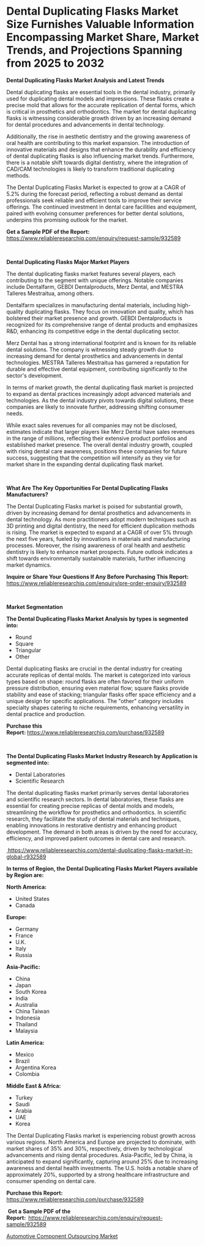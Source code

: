 <p><h1>Dental Duplicating Flasks Market Size Furnishes Valuable Information Encompassing Market Share, Market Trends, and Projections Spanning from 2025 to 2032</h1></p><p><strong>Dental Duplicating Flasks Market Analysis and Latest Trends</strong></p>
<p><p>Dental duplicating flasks are essential tools in the dental industry, primarily used for duplicating dental models and impressions. These flasks create a precise mold that allows for the accurate replication of dental forms, which is critical in prosthetics and orthodontics. The market for dental duplicating flasks is witnessing considerable growth driven by an increasing demand for dental procedures and advancements in dental technology. </p><p>Additionally, the rise in aesthetic dentistry and the growing awareness of oral health are contributing to this market expansion. The introduction of innovative materials and designs that enhance the durability and efficiency of dental duplicating flasks is also influencing market trends. Furthermore, there is a notable shift towards digital dentistry, where the integration of CAD/CAM technologies is likely to transform traditional duplicating methods.</p><p>The Dental Duplicating Flasks Market is expected to grow at a CAGR of 5.2% during the forecast period, reflecting a robust demand as dental professionals seek reliable and efficient tools to improve their service offerings. The continued investment in dental care facilities and equipment, paired with evolving consumer preferences for better dental solutions, underpins this promising outlook for the market.</p></p>
<p><strong>Get a Sample PDF of the Report:&nbsp;</strong> <a href="https://www.reliableresearchiq.com/enquiry/request-sample/932589?utm_campaign=3385&utm_medium=2&utm_source=Github&utm_content=ia&utm_term=21032025&utm_id=dental-duplicating-flasks">https://www.reliableresearchiq.com/enquiry/request-sample/932589</a></p>
<p>&nbsp;</p>
<p><strong>Dental Duplicating Flasks Major Market Players</strong></p>
<p><p>The dental duplicating flasks market features several players, each contributing to the segment with unique offerings. Notable companies include Dentalfarm, GEBDI Dentalproducts, Merz Dental, and MESTRA Talleres Mestraitua, among others. </p><p>Dentalfarm specializes in manufacturing dental materials, including high-quality duplicating flasks. They focus on innovation and quality, which has bolstered their market presence and growth. GEBDI Dentalproducts is recognized for its comprehensive range of dental products and emphasizes R&D, enhancing its competitive edge in the dental duplicating sector.</p><p>Merz Dental has a strong international footprint and is known for its reliable dental solutions. The company is witnessing steady growth due to increasing demand for dental prosthetics and advancements in dental technologies. MESTRA Talleres Mestraitua has garnered a reputation for durable and effective dental equipment, contributing significantly to the sector's development.</p><p>In terms of market growth, the dental duplicating flask market is projected to expand as dental practices increasingly adopt advanced materials and technologies. As the dental industry pivots towards digital solutions, these companies are likely to innovate further, addressing shifting consumer needs.</p><p>While exact sales revenues for all companies may not be disclosed, estimates indicate that larger players like Merz Dental have sales revenues in the range of millions, reflecting their extensive product portfolios and established market presence. The overall dental industry growth, coupled with rising dental care awareness, positions these companies for future success, suggesting that the competition will intensify as they vie for market share in the expanding dental duplicating flask market.</p></p>
<p>&nbsp;</p>
<p><strong>What Are The Key Opportunities For Dental Duplicating Flasks Manufacturers?</strong></p>
<p><p>The Dental Duplicating Flasks market is poised for substantial growth, driven by increasing demand for dental prosthetics and advancements in dental technology. As more practitioners adopt modern techniques such as 3D printing and digital dentistry, the need for efficient duplication methods is rising. The market is expected to expand at a CAGR of over 5% through the next five years, fueled by innovations in materials and manufacturing processes. Moreover, the rising awareness of oral health and aesthetic dentistry is likely to enhance market prospects. Future outlook indicates a shift towards environmentally sustainable materials, further influencing market dynamics.</p></p>
<p><strong>Inquire or Share Your Questions If Any Before Purchasing This Report:</strong> <a href="https://www.reliableresearchiq.com/enquiry/pre-order-enquiry/932589?utm_campaign=3385&utm_medium=2&utm_source=Github&utm_content=ia&utm_term=21032025&utm_id=dental-duplicating-flasks">https://www.reliableresearchiq.com/enquiry/pre-order-enquiry/932589</a></p>
<p>&nbsp;</p>
<p><strong>Market Segmentation</strong></p>
<p><strong>The Dental Duplicating Flasks Market Analysis by types is segmented into:</strong></p>
<p><ul><li>Round</li><li>Square</li><li>Triangular</li><li>Other</li></ul></p>
<p><p>Dental duplicating flasks are crucial in the dental industry for creating accurate replicas of dental molds. The market is categorized into various types based on shape: round flasks are often favored for their uniform pressure distribution, ensuring even material flow; square flasks provide stability and ease of stacking; triangular flasks offer space efficiency and a unique design for specific applications. The "other" category includes specialty shapes catering to niche requirements, enhancing versatility in dental practice and production.</p></p>
<p><strong>Purchase this Report:&nbsp;</strong><a href="https://www.reliableresearchiq.com/purchase/932589?utm_campaign=3385&utm_medium=2&utm_source=Github&utm_content=ia&utm_term=21032025&utm_id=dental-duplicating-flasks">https://www.reliableresearchiq.com/purchase/932589</a></p>
<p>&nbsp;</p>
<p><strong>The Dental Duplicating Flasks Market Industry Research by Application is segmented into:</strong></p>
<p><ul><li>Dental Laboratories</li><li>Scientific Research</li></ul></p>
<p><p>The dental duplicating flasks market primarily serves dental laboratories and scientific research sectors. In dental laboratories, these flasks are essential for creating precise replicas of dental molds and models, streamlining the workflow for prosthetics and orthodontics. In scientific research, they facilitate the study of dental materials and techniques, enabling innovations in restorative dentistry and enhancing product development. The demand in both areas is driven by the need for accuracy, efficiency, and improved patient outcomes in dental care and research.</p></p>
<p><a href="https://www.reliableresearchiq.com/dental-duplicating-flasks-market-in-global-r932589?utm_campaign=3385&utm_medium=2&utm_source=Github&utm_content=ia&utm_term=21032025&utm_id=dental-duplicating-flasks">&nbsp;https://www.reliableresearchiq.com/dental-duplicating-flasks-market-in-global-r932589</a></p>
<p><strong>In terms of Region, the Dental Duplicating Flasks Market Players available by Region are:</strong></p>
<p>
    <p> <strong> North America: </strong>
        <ul>
            <li>United States</li>
            <li>Canada</li>
        </ul>
        </p> 
    <p> <strong> Europe: </strong>
        <ul>
            <li>Germany</li>
            <li>France</li>
            <li>U.K.</li>
            <li>Italy</li>
            <li>Russia</li>
        </ul>
        </p> 
    <p> <strong> Asia-Pacific: </strong>
        <ul>
            <li>China</li>
            <li>Japan</li>
            <li>South Korea</li>
            <li>India</li>
            <li>Australia</li>
            <li>China Taiwan</li>
            <li>Indonesia</li>
            <li>Thailand</li>
            <li>Malaysia</li>
        </ul>
        </p> 
    <p> <strong> Latin America: </strong>
        <ul>
            <li>Mexico</li>
            <li>Brazil</li>
            <li>Argentina Korea</li>
            <li>Colombia</li>
        </ul>
        </p> 
    <p> <strong> Middle East & Africa: </strong>
        <ul>
            <li>Turkey</li>
            <li>Saudi</li>
            <li>Arabia</li>
            <li>UAE</li>
            <li>Korea</li>
        </ul>
    </p>
    </p>
<p><p>The Dental Duplicating Flasks market is experiencing robust growth across various regions. North America and Europe are projected to dominate, with market shares of 35% and 30%, respectively, driven by technological advancements and rising dental procedures. Asia-Pacific, led by China, is anticipated to expand significantly, capturing around 25% due to increasing awareness and dental health investments. The U.S. holds a notable share of approximately 20%, supported by a strong healthcare infrastructure and consumer spending on dental care.</p></p>
<p><strong>Purchase this Report: </strong><a href="https://www.reliableresearchiq.com/purchase/932589?utm_campaign=3385&utm_medium=2&utm_source=Github&utm_content=ia&utm_term=21032025&utm_id=dental-duplicating-flasks">https://www.reliableresearchiq.com/purchase/932589</a></p>
<p>&nbsp;<strong>Get a Sample PDF of the Report:&nbsp;&nbsp;</strong><a href="https://www.reliableresearchiq.com/enquiry/request-sample/932589?utm_campaign=3385&utm_medium=2&utm_source=Github&utm_content=ia&utm_term=21032025&utm_id=dental-duplicating-flasks">https://www.reliableresearchiq.com/enquiry/request-sample/932589</a></p>
<p><strong></strong></p>
<p><p><a href="https://github.com/kolffmaris58/Market-Research-Report-List-1/blob/main/automotive-component-outsourcing-market.md?utm_campaign=3385&utm_medium=2&utm_source=Github&utm_content=ia&utm_term=21032025&utm_id=dental-duplicating-flasks">Automotive Component Outsourcing Market</a></p></p>
